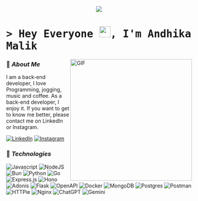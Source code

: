 <div align="center"> <a align="center" href="https://s.id/standwithpalestine"><img src="https://raw.githubusercontent.com/Safouene1/support-palestine-banner/master/banner-support.svg"> </a> </div>

<h1><samp>&gt; Hey Everyone <img src="https://media.giphy.com/media/hvRJCLFzcasrR4ia7z/giphy.gif" width="30">, I'm Andhika Malik</samp></h1>

<img align="right" alt="GIF" src="https://media1.tenor.com/m/oM9t2cd32VoAAAAC/one-piece-luffy.gif" width="330" />

### 📖 *About Me*
I am a back-end developer, I love Programming, jogging, music and coffee. As a back-end developer, I enjoy it. If you want to get to know me better, please contact me on Linkedln or Instagram.

[![LinkedIn](https://img.shields.io/badge/LinkedIn-0A66C2?style=flat-square&logo=linkedin&logoColor=white)](https://www.linkedin.com/in/andhika-malik/)
[![Instagram](https://img.shields.io/badge/-Instagram-e4405f?style=flat-square&logo=Instagram&logoColor=white)](https://www.instagram.com/andhika.mlk/)

### 🚀 *Technologies*

![Javascript](https://img.shields.io/badge/-Javascript-efd81d?style=for-the-badge&logo=Javascript&logoColor=black)
![NodeJS](https://img.shields.io/badge/node.js-5FA04E?style=for-the-badge&logo=nodedotjs&logoColor=white)
![Bun](https://img.shields.io/badge/bun-282a36?style=for-the-badge&logo=bun&logoColor=f9f1e1)
![Python](https://img.shields.io/badge/python-4584b6?style=for-the-badge&logo=python&logoColor=4584b6&labelColor=ffde57)
![Go](https://img.shields.io/badge/go-00ADD8?style=for-the-badge&logo=go&logoColor=white)
![Express.js](https://img.shields.io/badge/Express.js-ffffff?style=for-the-badge&logo=express&logoColor=black)
![Hono](https://img.shields.io/badge/hono-white?style=for-the-badge&logo=hono&logoColor=E36002)
![Adonis](https://img.shields.io/badge/adonis-5A45FF?style=for-the-badge&logo=adonisjs)
![Flask](https://img.shields.io/badge/flask-ffffff?style=for-the-badge&logo=flask&logoColor=black)
![OpenAPI](https://img.shields.io/badge/openapi-6BA539?style=for-the-badge&logo=openapiinitiative&logoColor=white)
![Docker](https://img.shields.io/badge/docker-2496ED?style=for-the-badge&logo=docker&logoColor=white)
![MongoDB](https://img.shields.io/badge/mongodb-fff?style=for-the-badge&logo=mongodb&logoColor=47A248)
![Postgres](https://img.shields.io/badge/postgresql-4169E1?style=for-the-badge&logo=postgresql&logoColor=white)
![Postman](https://img.shields.io/badge/postman-FF6C37?style=for-the-badge&logo=postman&logoColor=white)
![HTTPie](https://img.shields.io/badge/httpie-white?style=for-the-badge&logo=httpie&logoColor=black)
![Nginx](https://img.shields.io/badge/nginx-fff?style=for-the-badge&logo=nginx&logoColor=009639)
![ChatGPT](https://img.shields.io/badge/ChatGPT-74aa9c?style=for-the-badge&logo=openai)
![Gemini](https://img.shields.io/badge/gemini-fff?style=for-the-badge&logo=googlegemini&logoColor=8E75B2)
